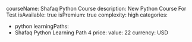 courseName: Shafaq Python Course
description: New Python Course For Test
isAvailable: true
isPremium: true
complexity: high
categories: 
  - python
learningPaths: 
  - Shafaq Python Learning Path 4
price: 
  value: 22
  currency: USD
